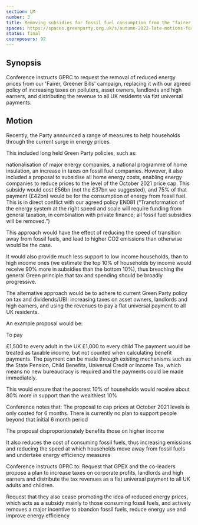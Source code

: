 ```yaml
---
section: LM
number: 3
title: Removing subsidies for fossil fuel consumption from the "fairer, greener bills" campaign
spaces: https://spaces.greenparty.org.uk/s/autumn-2022-late-motions-forum/?contentId=107900
status: final
coproposers: 92
---
```

## Synopsis
Conference instructs GPRC to request the removal of reduced energy prices from our 'Fairer, Greener Bills' campaign, replacing it with our agreed policy of increasing taxes on polluters, asset owners, landlords and high earners, and distributing the revenue to all UK residents via flat universal payments.

## Motion
Recently, the Party announced a range of measures to help households through the current surge in energy prices.

This included long held Green Party policies, such as:

nationalisation of major energy companies,
a national programme of home insulation,
an increase in taxes on fossil fuel companies.
However, it also included a proposal to subsidise all home energy costs, enabling energy companies to reduce prices to the level of the October 2021 price cap. This subsidy would cost £56bn (not the £37bn we suggested), and 75% of that payment (£42bn) would be for the consumption of energy from fossil fuel. This is in direct conflict with our agreed policy EN081 (“Transformation of the energy system at the right speed and scale will require funding from general taxation, in combination with private finance; all fossil fuel subsidies will be removed.”)

This approach would have the effect of reducing the speed of transition away from fossil fuels, and lead to higher CO2 emissions than otherwise would be the case.

It would also provide much less support to low income households, than to high income ones (we estimate the top 10% of households by income would receive 90% more in subsidies than the bottom 10%), thus breaching the general Green principle that tax and spending should be broadly progressive.

The alternative approach would be to adhere to current Green Party policy on tax and dividends/UBI: increasing taxes on asset owners, landlords and high earners, and using the revenues to pay a flat universal payment to all UK residents.

An example proposal would be:

To pay

£1,500 to every adult in the UK
£1,000 to every child
The payment would be treated as taxable income, but not counted when calculating benefit payments. The payment can be made through existing mechanisms such as the State Pension, Child Benefits, Universal Credit or Income Tax, which means no new bureaucracy is required and the payments could be made immediately.

This would ensure that the poorest 10% of households would receive about 80% more in support than the wealthiest 10%

Conference notes that:
The proposal to cap prices at October 2021 levels is only costed for 6 months. There is currently no plan to support people beyond that initial 6 month period

The proposal disproportionately benefits those on higher income

It also reduces the cost of consuming fossil fuels, thus increasing emissions and reducing the speed at which households move away from fossil fuels and undertake energy efficiency measures

Conference instructs GPRC to:
Request that GPEX and the co-leaders propose a plan to increase taxes on corporate profits, landlords and high earners and distribute the tax revenues as a flat universal payment to all UK adults and children.

Request that they also cease promoting the idea of reduced energy prices, which acts as a subsidy mainly to those consuming fossil fuels, and actively removes a major incentive to abandon fossil fuels, reduce energy use and improve energy efficiency
